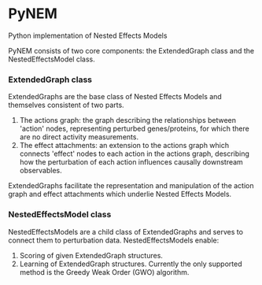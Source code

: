 # PyNEM
Python implementation of Nested Effects Models

PyNEM consists of two core components: the ExtendedGraph class and the NestedEffectsModel class.

### ExtendedGraph class
ExtendedGraphs are the base class of Nested Effects Models and themselves consistent of two parts.
1. The actions graph: the graph describing the relationships between 'action' nodes, representing perturbed genes/proteins, for which there are no direct activity measurements.
2. The effect attachments: an extension to the actions graph which connects 'effect' nodes to each action in the actions graph, describing how the perturbation of each action influences causally downstream observables.

ExtendedGraphs facilitate the representation and manipulation of the action graph and effect attachments which underlie Nested Effects Models.

### NestedEffectsModel class
NestedEffectsModels are a child class of ExtendedGraphs and serves to connect them to perturbation data. NestedEffectsModels enable:
1. Scoring of given ExtendedGraph structures. 
2. Learning of ExtendedGraph structures. Currently the only supported method is the Greedy Weak Order (GWO) algorithm.
